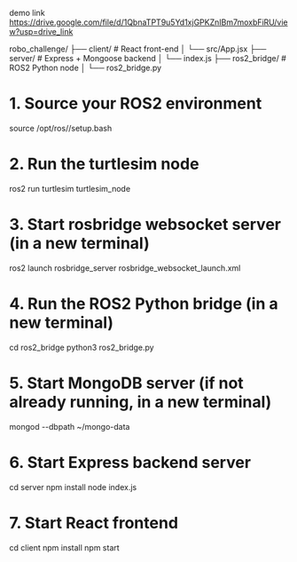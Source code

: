 demo link
https://drive.google.com/file/d/1QbnaTPT9u5Yd1xjGPKZnIBm7moxbFiRU/view?usp=drive_link

robo_challenge/
├── client/                # React front-end
│   └── src/App.jsx
├── server/                # Express + Mongoose backend
│   └── index.js
├── ros2_bridge/           # ROS2 Python node
│   └── ros2_bridge.py



# 1. Source your ROS2 environment
source /opt/ros/<your-distro>/setup.bash

# 2. Run the turtlesim node
ros2 run turtlesim turtlesim_node
# 3. Start rosbridge websocket server (in a new terminal)
ros2 launch rosbridge_server rosbridge_websocket_launch.xml
# 4. Run the ROS2 Python bridge (in a new terminal)
cd ros2_bridge
python3 ros2_bridge.py
# 5. Start MongoDB server (if not already running, in a new terminal)
mongod --dbpath ~/mongo-data
# 6. Start Express backend server
cd server
npm install
node index.js
# 7. Start React frontend
cd client
npm install
npm start
